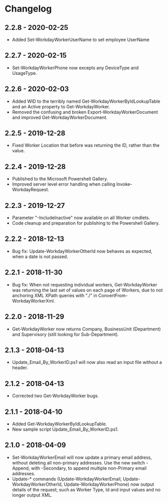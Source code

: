 # Changelog

## 2.2.8 - 2020-02-25

- Added Set-WorkdayWorkerUserName to set employee UserName

## 2.2.7 - 2020-02-15

- Set-WorkdayWorkerPhone now excepts any DeviceType and UsageType.

## 2.2.6 - 2020-02-03

- Added WID to the terribly named Get-WorkdayWorkerByIdLookupTable and an Active property to Get-WorkdayWorker.
- Removed the confusing and broken Export-WorkdayWorkerDocument and improved Get-WorkdayWorkerDocument.

## 2.2.5 - 2019-12-28

- Fixed Worker Location that before was returning the ID, rather than the value.

## 2.2.4 - 2019-12-28

- Published to the Microsoft Powershell Gallery.
- Improved server level error handling when calling Invoke-WorkdayRequest.

## 2.2.3 - 2019-12-27

- Parameter "-IncludeInactive" now available on all Worker cmdlets.
- Code cleanup and preparation for publishing to the Powershell Gallery.

## 2.2.2 - 2018-12-13

- Bug fix: Update-WorkdayWorkerOtherId now behaves as expected, when a date is not passed.

## 2.2.1 - 2018-11-30

- Bug fix: When not requesting individual workers, Get-WorkdayWorker was returning the last set of values on each page of Workers, due to not anchoring XML XPath queries with "./" in ConvertFrom-WorkdayWorkerXml.

## 2.2.0 - 2018-11-29

- Get-WorkdayWorker now returns Company, BusinessUnit (Department) and Supervisory (still looking for Sub-Department).

## 2.1.3 - 2018-04-13

- Update_Email_By_WorkerID.ps1 will now also read an input file without a header.

## 2.1.2 - 2018-04-13

- Corrected two Get-WorkdayWorker bugs.

## 2.1.1 - 2018-04-10

- Added Get-WorkdayWorkerByIdLookupTable.
- New sample script Update_Email_By_WorkerID.ps1.

## 2.1.0 - 2018-04-09

- Set-WorkdayWorkerEmail will now update a primary email address, without deleting all non-primary addresses. Use the new switch -Append, with -Secondary, to append multiple non-Primary email addresses.
- Update-* commands (Update-WorkdayWorkerEmail, Update-WorkdayWorkerOtherId, Update-WorkdayWorkerPhone) now output details of the request; such as Worker Type, Id and input values and no longer output XML.
